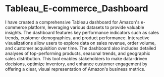 # Tableau_E-commerce_Dashboard
I have created a comprehensive Tableau dashboard for Amazon's e-commerce platform, leveraging various datasets to provide valuable insights. The dashboard features key performance indicators such as sales trends, customer demographics, and product performance. Interactive visualizations allow users to explore data on sales revenue, order volume, and customer acquisition over time. The dashboard also includes detailed analyses of top-performing products, seasonal trends, and geographic sales distribution. This tool enables stakeholders to make data-driven decisions, optimize inventory, and enhance customer engagement by offering a clear, visual representation of Amazon's business metrics.
